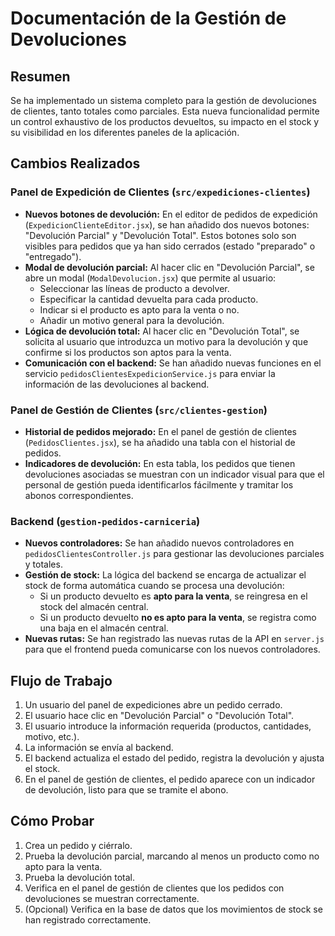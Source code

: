 # Documentación de la Gestión de Devoluciones

## Resumen

Se ha implementado un sistema completo para la gestión de devoluciones de clientes, tanto totales como parciales. Esta nueva funcionalidad permite un control exhaustivo de los productos devueltos, su impacto en el stock y su visibilidad en los diferentes paneles de la aplicación.

## Cambios Realizados

### Panel de Expedición de Clientes (`src/expediciones-clientes`)

- **Nuevos botones de devolución:** En el editor de pedidos de expedición (`ExpedicionClienteEditor.jsx`), se han añadido dos nuevos botones: "Devolución Parcial" y "Devolución Total". Estos botones solo son visibles para pedidos que ya han sido cerrados (estado "preparado" o "entregado").
- **Modal de devolución parcial:** Al hacer clic en "Devolución Parcial", se abre un modal (`ModalDevolucion.jsx`) que permite al usuario:
    - Seleccionar las líneas de producto a devolver.
    - Especificar la cantidad devuelta para cada producto.
    - Indicar si el producto es apto para la venta o no.
    - Añadir un motivo general para la devolución.
- **Lógica de devolución total:** Al hacer clic en "Devolución Total", se solicita al usuario que introduzca un motivo para la devolución y que confirme si los productos son aptos para la venta.
- **Comunicación con el backend:** Se han añadido nuevas funciones en el servicio `pedidosClientesExpedicionService.js` para enviar la información de las devoluciones al backend.

### Panel de Gestión de Clientes (`src/clientes-gestion`)

- **Historial de pedidos mejorado:** En el panel de gestión de clientes (`PedidosClientes.jsx`), se ha añadido una tabla con el historial de pedidos.
- **Indicadores de devolución:** En esta tabla, los pedidos que tienen devoluciones asociadas se muestran con un indicador visual para que el personal de gestión pueda identificarlos fácilmente y tramitar los abonos correspondientes.

### Backend (`gestion-pedidos-carniceria`)

- **Nuevos controladores:** Se han añadido nuevos controladores en `pedidosClientesController.js` para gestionar las devoluciones parciales y totales.
- **Gestión de stock:** La lógica del backend se encarga de actualizar el stock de forma automática cuando se procesa una devolución:
    - Si un producto devuelto es **apto para la venta**, se reingresa en el stock del almacén central.
    - Si un producto devuelto **no es apto para la venta**, se registra como una baja en el almacén central.
- **Nuevas rutas:** Se han registrado las nuevas rutas de la API en `server.js` para que el frontend pueda comunicarse con los nuevos controladores.

## Flujo de Trabajo

1.  Un usuario del panel de expediciones abre un pedido cerrado.
2.  El usuario hace clic en "Devolución Parcial" o "Devolución Total".
3.  El usuario introduce la información requerida (productos, cantidades, motivo, etc.).
4.  La información se envía al backend.
5.  El backend actualiza el estado del pedido, registra la devolución y ajusta el stock.
6.  En el panel de gestión de clientes, el pedido aparece con un indicador de devolución, listo para que se tramite el abono.

## Cómo Probar

1.  Crea un pedido y ciérralo.
2.  Prueba la devolución parcial, marcando al menos un producto como no apto para la venta.
3.  Prueba la devolución total.
4.  Verifica en el panel de gestión de clientes que los pedidos con devoluciones se muestran correctamente.
5.  (Opcional) Verifica en la base de datos que los movimientos de stock se han registrado correctamente.
